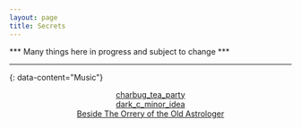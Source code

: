 ```yaml
---
layout: page
title: Secrets
---
```


*** Many things here in progress and subject to change ***

---
{: data-content="Music"}

<center><a href="https://drive.google.com/file/d/1-zRu0OsoBowjX4SH67GbRYWTTQiOojkp/view?usp=drive_link"> charbug_tea_party</a></center>

<center><a href="https://drive.google.com/file/d/1u7ZGbutFmRe5TbTAuGfBsYJBYzrglQTw/view?usp=drive_link"> dark_c_minor_idea </a></center>

<center><a href="https://drive.google.com/file/d/1my0YcqacNKYAjAu4q7Az17cBFZdHv9lW/view?usp=drive_link"> Beside The Orrery of the Old Astrologer </a></center>